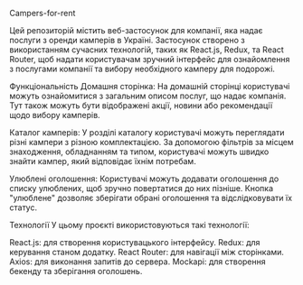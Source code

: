 Campers-for-rent

Цей репозиторій містить веб-застосунок для компанії, яка надає послуги з оренди
камперів в Україні. Застосунок створено з використанням сучасних технологій,
таких як React.js, Redux, та React Router, щоб надати користувачам зручний
інтерфейс для ознайомлення з послугами компанії та вибору необхідного камперу
для подорожі.

Функціональність Домашня сторінка: На домашній сторінці користувачі можуть
ознайомитися з загальним описом послуг, що надає компанія. Тут також можуть бути
відображені акції, новини або рекомендації щодо вибору камперів.

Каталог камперів: У розділі каталогу користувачі можуть переглядати різні
кампери з різною комплектацією. За допомогою фільтрів за місцем знаходження,
обладнанням та типом, користувачі можуть швидко знайти кампер, який відповідає
їхнім потребам.

Улюблені оголошення: Користувачі можуть додавати оголошення до списку улюблених,
щоб зручно повертатися до них пізніше. Кнопка "улюблене" дозволяє зберігати
обрані оголошення та відслідковувати їх статус.

Технології У цьому проєкті використовуються такі технології:

React.js: для створення користувацького інтерфейсу. Redux: для керування станом
додатку. React Router: для навігації між сторінками. Axios: для виконання
запитів до сервера. Mockapi: для створення бекенду та зберігання оголошень.
